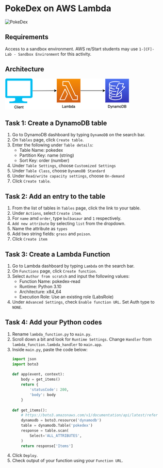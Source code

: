 # PokeDex on AWS Lambda
![PokeDex](https://static.wikia.nocookie.net/pokemon/images/5/5c/Gen_I_Pokedex.png/revision/latest?cb=20100717083120)

## Requirements
Access to a sandbox environment. AWS re/Start students may use `1-[CF]-Lab - Sandbox Environment` for this activity.

## Architecture
![Lambda](../../assets/002-dynamodb.png)

## Task 1: Create a DynamoDB table
1. Go to DynamoDB dashboard by typing `DynamoDB` on the search bar.
1. On `Tables` page, click `Create table`.
1. Enter the following under `Table details`:
    - Table Name: pokedex
    - Partition Key: name (string)
    - Sort Key: order (number)
1. Under `Table Settings`, choose `Customized Settings`
1. Under `Table Class`, choose `DynamoDB Standard`
1. Under `Read/write capacity settings`, choose `On-demand`
1. Click `Create table`.

## Task 2: Add an entry to the table
1. From the list of tables in `Tables` page, click the link to your table.
1. Under `Actions`, select `Create item`.
1. For `name` amd `order`, type `bulbasaur` and `1` respectively.
1. `Add new attribute` by selecting `list` from the dropdown.
1. Name the attribute as `types`
1. Add two string fields: `grass` and `poison`.
1. Click `Create item`

## Task 3: Create a Lambda Function
1. Go to Lambda dashboard by typing `Lambda` on the search bar.
1. On `Functions` page, click `Create function`.
1. Select `Author from scratch` and input the following values:
   - Function Name: pokedex-read
   - Runtime: Python 3.10
   - Architecture: x84_64
   - Execution Role: Use an existing role (LabsRole)
1. Under `Advanced Settings`, check `Enable function URL`. Set Auth type to `NONE`.

## Task 4: Add your Python codes
1. Rename `lambda_function.py` to `main.py`.
1. Scroll down a bit and look for `Runtime Settings`. Change `Handler` from `lambda_function.lambda_handler` to `main.app`.
1. Inside `main.py`, paste the code below:
   ```python
   import json
   import boto3

   def app(event, context):
       body = get_items()
       return {
           'statusCode': 200,
           'body': body
       }

   def get_items():
       # https://boto3.amazonaws.com/v1/documentation/api/latest/reference/services/dynamodb/table/index.html
       dynamodb = boto3.resource('dynamodb')
       table = dynamodb.Table('pokedex')
       response = table.scan(
           Select='ALL_ATTRIBUTES',
       )
       return response['Items']
   ```
1. Click `Deploy`.
1. Check output of your function using your `Function URL`.